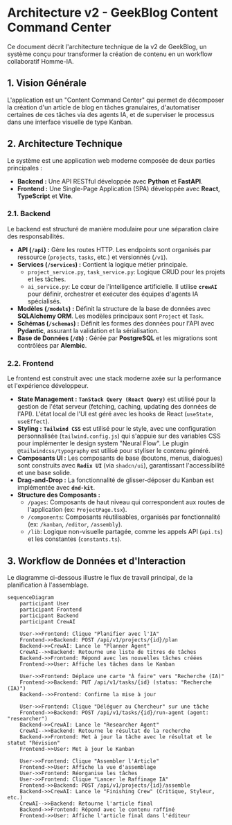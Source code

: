 # Architecture v2 - GeekBlog Content Command Center

Ce document décrit l'architecture technique de la v2 de GeekBlog, un système conçu pour transformer la création de contenu en un workflow collaboratif Homme-IA.

## 1. Vision Générale

L'application est un "Content Command Center" qui permet de décomposer la création d'un article de blog en tâches granulaires, d'automatiser certaines de ces tâches via des agents IA, et de superviser le processus dans une interface visuelle de type Kanban.

## 2. Architecture Technique

Le système est une application web moderne composée de deux parties principales :

-   **Backend :** Une API RESTful développée avec **Python** et **FastAPI**.
-   **Frontend :** Une Single-Page Application (SPA) développée avec **React**, **TypeScript** et **Vite**.

### 2.1. Backend

Le backend est structuré de manière modulaire pour une séparation claire des responsabilités.

-   **API (`/api`) :** Gère les routes HTTP. Les endpoints sont organisés par ressource (`projects`, `tasks`, etc.) et versionnés (`/v1`).
-   **Services (`/services`) :** Contient la logique métier principale.
    -   `project_service.py`, `task_service.py`: Logique CRUD pour les projets et les tâches.
    -   `ai_service.py`: Le cœur de l'intelligence artificielle. Il utilise **`crewAI`** pour définir, orchestrer et exécuter des équipes d'agents IA spécialisés.
-   **Modèles (`/models`) :** Définit la structure de la base de données avec **SQLAlchemy ORM**. Les modèles principaux sont `Project` et `Task`.
-   **Schémas (`/schemas`) :** Définit les formes des données pour l'API avec **Pydantic**, assurant la validation et la sérialisation.
-   **Base de Données (`/db`) :** Gérée par **PostgreSQL** et les migrations sont contrôlées par **Alembic**.

### 2.2. Frontend

Le frontend est construit avec une stack moderne axée sur la performance et l'expérience développeur.

-   **State Management :** **`TanStack Query (React Query)`** est utilisé pour la gestion de l'état serveur (fetching, caching, updating des données de l'API). L'état local de l'UI est géré avec les hooks de React (`useState`, `useEffect`).
-   **Styling :** **`Tailwind CSS`** est utilisé pour le style, avec une configuration personnalisée (`tailwind.config.js`) qui s'appuie sur des variables CSS pour implémenter le design system "Neural Flow". Le plugin `@tailwindcss/typography` est utilisé pour styliser le contenu généré.
-   **Composants UI :** Les composants de base (boutons, menus, dialogues) sont construits avec **`Radix UI`** (via `shadcn/ui`), garantissant l'accessibilité et une base solide.
-   **Drag-and-Drop :** La fonctionnalité de glisser-déposer du Kanban est implémentée avec **`dnd-kit`**.
-   **Structure des Composants :**
    -   `/pages`: Composants de haut niveau qui correspondent aux routes de l'application (ex: `ProjectPage.tsx`).
    -   `/components`: Composants réutilisables, organisés par fonctionnalité (ex: `/kanban`, `/editor`, `/assembly`).
    -   `/lib`: Logique non-visuelle partagée, comme les appels API (`api.ts`) et les constantes (`constants.ts`).

## 3. Workflow de Données et d'Interaction

Le diagramme ci-dessous illustre le flux de travail principal, de la planification à l'assemblage.

```mermaid
sequenceDiagram
    participant User
    participant Frontend
    participant Backend
    participant CrewAI

    User->>Frontend: Clique "Planifier avec l'IA"
    Frontend->>Backend: POST /api/v1/projects/{id}/plan
    Backend->>CrewAI: Lance le "Planner Agent"
    CrewAI-->>Backend: Retourne une liste de titres de tâches
    Backend->>Frontend: Répond avec les nouvelles tâches créées
    Frontend->>User: Affiche les tâches dans le Kanban

    User->>Frontend: Déplace une carte "À faire" vers "Recherche (IA)"
    Frontend->>Backend: PUT /api/v1/tasks/{id} (status: "Recherche (IA)")
    Backend-->>Frontend: Confirme la mise à jour

    User->>Frontend: Clique "Déléguer au Chercheur" sur une tâche
    Frontend->>Backend: POST /api/v1/tasks/{id}/run-agent (agent: "researcher")
    Backend->>CrewAI: Lance le "Researcher Agent"
    CrewAI-->>Backend: Retourne le résultat de la recherche
    Backend->>Frontend: Met à jour la tâche avec le résultat et le statut "Révision"
    Frontend->>User: Met à jour le Kanban

    User->>Frontend: Clique "Assembler l'Article"
    Frontend->>User: Affiche la vue d'assemblage
    User->>Frontend: Réorganise les tâches
    User->>Frontend: Clique "Lancer le Raffinage IA"
    Frontend->>Backend: POST /api/v1/projects/{id}/assemble
    Backend->>CrewAI: Lance le "Finishing Crew" (Critique, Styleur, etc.)
    CrewAI-->>Backend: Retourne l'article final
    Backend->>Frontend: Répond avec le contenu raffiné
    Frontend->>User: Affiche l'article final dans l'éditeur
```
